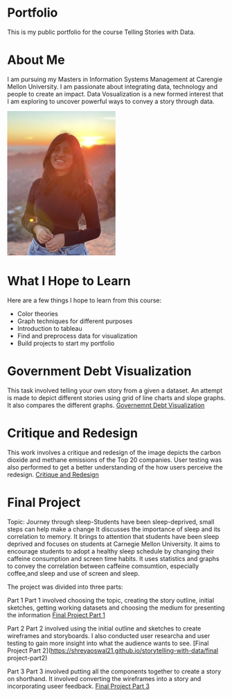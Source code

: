 # Portfolio
This is my public portfolio for the course Telling Stories with Data. 

# About Me
I am pursuing my Masters in Information Systems Management at Carengie Mellon University. I am passionate about integrating data, technology and people to create an impact. Data Vosualization is a new formed interest that I am exploring to uncover powerful ways to convey a story through data.

![image](photo2-resized.jpg)

# What I Hope to Learn 
Here are a few things I hope to learn from this course:
- Color theories
- Graph techniques for different purposes
- Introduction to tableau
- Find and preprocess data for visualization
- Build projects to start my portfolio

# Government Debt Visualization
This task involved telling your own story from a given a dataset. An attempt is made to depict different stories using grid of line charts and slope graphs. It also compares the different graphs.
[Governemnt Debt Visualization](government-debt-viz.md)

# Critique and Redesign
This work involves a critique and redesign of the image depicts the carbon dioxide and methane emissions of the Top 20 companies. User testing was also performed to get a better understanding of the how users perceive the redesign.
[Critique and Redesign](critiqueandredesign.md)

# Final Project
Topic: Journey through sleep-Students have been sleep-deprived, small steps can help make a change
It discusses the importance of sleep and its correlation to memory. It brings to attention that students have been sleep deprived and focuses on students at Carnegie Mellon University. It aims to encourage students to adopt a healthy sleep schedule by changing their caffeine consumption and screen time habits. It uses statistics and graphs to convey the correlation between caffeine comsumtion, especially coffee,and sleep and use of screen and sleep.

The project was divided into three parts:

Part 1
Part 1 involved choosing the topic, creating the story outline, initial sketches, getting working datasets and choosing the medium for presenting the information
[Final Project Part 1](https://shreyaoswal21.github.io/storytelling-with-data/finalprojectpart1)

Part 2
Part 2 involved using the initial outline and sketches to create wireframes and storyboards. I also conducted user researcha and user testing to gain more insight into what the audience wants to see.
[Final Project Part 2](https://shreyaoswal21.github.io/storytelling-with-data/final project-part2)

Part 3
Part 3 involved putting all the components together to create a story on shorthand. It involved converting the wireframes into a story and incorporating useer feedback.
[Final Project Part 3](https://shreyaoswal21.github.io/storytelling-with-data/final-project-part3)
